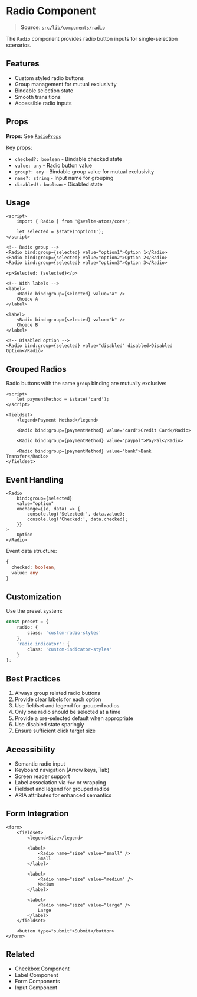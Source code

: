 # Radio Component

> **Source**: [`src/lib/components/radio`](../../src/lib/components/radio)

The `Radio` component provides radio button inputs for single-selection scenarios.

## Features

- Custom styled radio buttons
- Group management for mutual exclusivity
- Bindable selection state
- Smooth transitions
- Accessible radio inputs

## Props

**Props:** See [`RadioProps`](../../src/lib/components/radio/radio.svelte)

Key props:

- `checked?: boolean` - Bindable checked state
- `value: any` - Radio button value
- `group?: any` - Bindable group value for mutual exclusivity
- `name?: string` - Input name for grouping
- `disabled?: boolean` - Disabled state

## Usage

```svelte
<script>
	import { Radio } from '@svelte-atoms/core';

	let selected = $state('option1');
</script>

<!-- Radio group -->
<Radio bind:group={selected} value="option1">Option 1</Radio>
<Radio bind:group={selected} value="option2">Option 2</Radio>
<Radio bind:group={selected} value="option3">Option 3</Radio>

<p>Selected: {selected}</p>

<!-- With labels -->
<label>
	<Radio bind:group={selected} value="a" />
	Choice A
</label>

<label>
	<Radio bind:group={selected} value="b" />
	Choice B
</label>

<!-- Disabled option -->
<Radio bind:group={selected} value="disabled" disabled>Disabled Option</Radio>
```

## Grouped Radios

Radio buttons with the same `group` binding are mutually exclusive:

```svelte
<script>
	let paymentMethod = $state('card');
</script>

<fieldset>
	<legend>Payment Method</legend>

	<Radio bind:group={paymentMethod} value="card">Credit Card</Radio>

	<Radio bind:group={paymentMethod} value="paypal">PayPal</Radio>

	<Radio bind:group={paymentMethod} value="bank">Bank Transfer</Radio>
</fieldset>
```

## Event Handling

```svelte
<Radio
	bind:group={selected}
	value="option"
	onchange={(e, data) => {
		console.log('Selected:', data.value);
		console.log('Checked:', data.checked);
	}}
>
	Option
</Radio>
```

Event data structure:

```typescript
{
  checked: boolean,
  value: any
}
```

## Customization

Use the preset system:

```typescript
const preset = {
	radio: {
		class: 'custom-radio-styles'
	},
	'radio.indicator': {
		class: 'custom-indicator-styles'
	}
};
```

## Best Practices

1. Always group related radio buttons
2. Provide clear labels for each option
3. Use fieldset and legend for grouped radios
4. Only one radio should be selected at a time
5. Provide a pre-selected default when appropriate
6. Use disabled state sparingly
7. Ensure sufficient click target size

## Accessibility

- Semantic radio input
- Keyboard navigation (Arrow keys, Tab)
- Screen reader support
- Label association via `for` or wrapping
- Fieldset and legend for grouped radios
- ARIA attributes for enhanced semantics

## Form Integration

```svelte
<form>
	<fieldset>
		<legend>Size</legend>

		<label>
			<Radio name="size" value="small" />
			Small
		</label>

		<label>
			<Radio name="size" value="medium" />
			Medium
		</label>

		<label>
			<Radio name="size" value="large" />
			Large
		</label>
	</fieldset>

	<button type="submit">Submit</button>
</form>
```

## Related

- Checkbox Component
- Label Component
- Form Components
- Input Component
